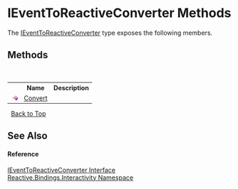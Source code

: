 # IEventToReactiveConverter Methods
 

The <a href="c183d76c-2356-e8ea-eb66-0ee09f7520b7">IEventToReactiveConverter</a> type exposes the following members.


## Methods
&nbsp;<table><tr><th></th><th>Name</th><th>Description</th></tr><tr><td>![Public method](media/pubmethod.gif "Public method")</td><td><a href="e47cd0c2-d606-918f-67e8-1c7f109c6191">Convert</a></td><td /></tr></table>&nbsp;
<a href="#ieventtoreactiveconverter-methods">Back to Top</a>

## See Also


#### Reference
<a href="c183d76c-2356-e8ea-eb66-0ee09f7520b7">IEventToReactiveConverter Interface</a><br /><a href="084fe4b6-f406-11b9-e8f6-127a857ac448">Reactive.Bindings.Interactivity Namespace</a><br />